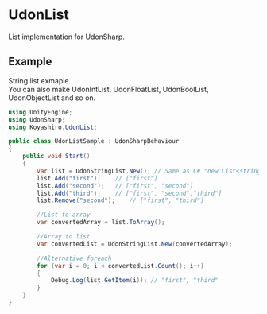 # UdonList

List implementation for UdonSharp.

## Example

String list exmaple.  
You can also make UdonIntList, UdonFloatList, UdonBoolList, UdonObjectList and so on.

```cs
using UnityEngine;
using UdonSharp;
using Koyashiro.UdonList;

public class UdonListSample : UdonSharpBehaviour
{
    public void Start()
    {
        var list = UdonStringList.New(); // Same as C# "new List<string>()";
        list.Add("first");    // ["first"]
        list.Add("second");   // ["first", "second"]
        list.Add("third");    // ["first", "second","third"]
        list.Remove("second");    // ["first", "third"]

        //List to array
        var convertedArray = list.ToArray();

        //Array to list
        var convertedList = UdonStringList.New(convertedArray);

        //Alternative foreach
        for (var i = 0; i < convertedList.Count(); i++)
        {
            Debug.Log(list.GetItem(i)); // "first", "third"
        }
    }
}
```
